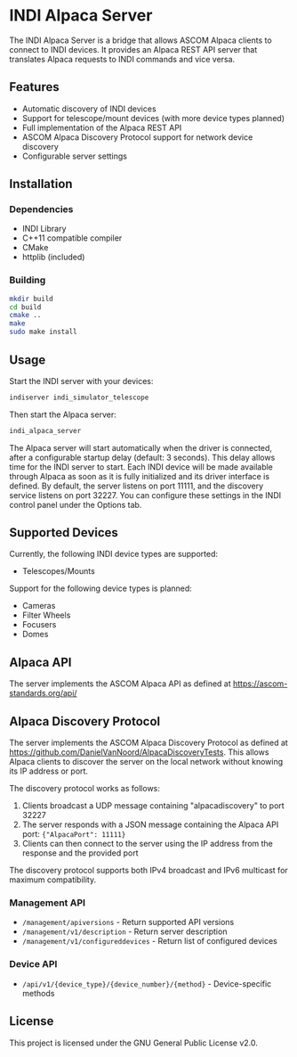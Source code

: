 # INDI Alpaca Server

The INDI Alpaca Server is a bridge that allows ASCOM Alpaca clients to connect to INDI devices. It provides an Alpaca REST API server that translates Alpaca requests to INDI commands and vice versa.

## Features

- Automatic discovery of INDI devices
- Support for telescope/mount devices (with more device types planned)
- Full implementation of the Alpaca REST API
- ASCOM Alpaca Discovery Protocol support for network device discovery
- Configurable server settings

## Installation

### Dependencies

- INDI Library
- C++11 compatible compiler
- CMake
- httplib (included)

### Building

```bash
mkdir build
cd build
cmake ..
make
sudo make install
```

## Usage

Start the INDI server with your devices:

```bash
indiserver indi_simulator_telescope
```

Then start the Alpaca server:

```bash
indi_alpaca_server
```

The Alpaca server will start automatically when the driver is connected, after a configurable startup delay (default: 3 seconds). This delay allows time for the INDI server to start. Each INDI device will be made available through Alpaca as soon as it is fully initialized and its driver interface is defined. By default, the server listens on port 11111, and the discovery service listens on port 32227. You can configure these settings in the INDI control panel under the Options tab.

## Supported Devices

Currently, the following INDI device types are supported:

- Telescopes/Mounts

Support for the following device types is planned:

- Cameras
- Filter Wheels
- Focusers
- Domes

## Alpaca API

The server implements the ASCOM Alpaca API as defined at https://ascom-standards.org/api/

## Alpaca Discovery Protocol

The server implements the ASCOM Alpaca Discovery Protocol as defined at https://github.com/DanielVanNoord/AlpacaDiscoveryTests. This allows Alpaca clients to discover the server on the local network without knowing its IP address or port.

The discovery protocol works as follows:

1. Clients broadcast a UDP message containing "alpacadiscovery" to port 32227
2. The server responds with a JSON message containing the Alpaca API port: `{"AlpacaPort": 11111}`
3. Clients can then connect to the server using the IP address from the response and the provided port

The discovery protocol supports both IPv4 broadcast and IPv6 multicast for maximum compatibility.

### Management API

- `/management/apiversions` - Return supported API versions
- `/management/v1/description` - Return server description
- `/management/v1/configureddevices` - Return list of configured devices

### Device API

- `/api/v1/{device_type}/{device_number}/{method}` - Device-specific methods

## License

This project is licensed under the GNU General Public License v2.0.
